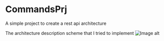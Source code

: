 # CommandsPrj
A simple project to create a rest api architecture

The architecture description scheme that I tried to implement
![Image alt](https://github.com/Buk7op/CommandsPrj/raw/master/{path}/image.png)

